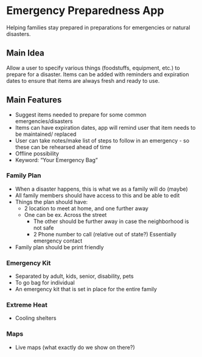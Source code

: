 # Emergency Preparedness App

Helping families stay prepared in preparations for emergencies or natural disasters.

## Main Idea

Allow a user to specify various things (foodstuffs, equipment, etc.) to prepare for a disaster. Items can be added with reminders and expiration dates to ensure that items are always fresh and ready to use.

## Main Features

- Suggest items needed to prepare for some common emergencies/disasters
- Items can have expiration dates, app will remind user that item needs to be maintained/ replaced
- User can take notes/make list of steps to follow in an emergency - so these can be rehearsed ahead of time
- Offline possibility
- Keyword: “Your Emergency Bag”

### Family Plan

- When a disaster happens, this is what we as a family will do (maybe)
- All family members should have access to this and be able to edit
- Things the plan should have:
  - 2 location to meet at home, and one further away
  - One can be ex. Across the street
    - The other should be further away in case the neighborhood is not safe
    - 2 Phone number to call (relative out of state?) Essentially emergency contact
- Family plan should be print friendly

### Emergency Kit

- Separated by adult, kids, senior, disability, pets
- To go bag for individual
- An emergency kit that is set in place for the entire family

### Extreme Heat

- Cooling shelters

### Maps

- Live maps (what exactly do we show on there?)